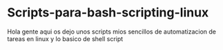 # Scripts-para-bash-scripting-linux
Hola gente aqui os dejo unos scripts mios sencillos de automatizacion de tareas en linux y lo basico de shell script
